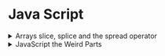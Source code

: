 # Java Script

<details><summary>Arrays slice, splice and the spread operator</summary>

- Immutable slice and spread operator.

    ```javascript
    > let a = [1, 2, 3, 4, 5]
    > a
    (5) [1, 2, 3, 4, 5]
    > [...a.slice(0,3), 4.5, a[a.length-1]]
    (5) [1, 2, 3, 4.5, 5]
    > a
    (5) [1, 2, 3, 4, 5]
    ```

- Mutable splice
  - a.splice(a.length-1, 0, 4.5) is the same as:
  - same as a.splice(-1, 0, 4.5)
  - Insert 4.5 one before the last element in the array:

    ```javascript
    > a
    (5) [1, 2, 3, 4, 5]
    > a.splice(a.length-1, 0, 4.5)
    []
    > a
    (6) [1, 2, 3, 4, 4.5, 5]
    ```
</details>

<details><summary>JavaScript the Weird Parts</summary>
    
  - [Equality comparisons and sameness](https://developer.mozilla.org/en-US/docs/Web/JavaScript/Equality_comparisons_and_sameness)
    
  - [Operator precedence](https://developer.mozilla.org/en-US/docs/Web/JavaScript/Reference/Operators/Operator_Precedence)
  
  ```javascript
  console.log(3 + 4 * 5); // 3 + 20
// expected output: 23

console.log(4 * 3 ** 2); // 4 * 9
// expected output: 36

var a;
var b;

console.log(a = b = 5);
// expected output: 5;
  ```
  
  ```javascript
    // using coersion and no coersion together
    const a = [undefined, null, false, 0, ""];
    a.forEach((v, i) => {
      if (v || v === 0) {
        console.log(`${v} at index ${i} is a value`);
      }
    });
  ```
  
  - Deep Object comparison
    - [online testing of any npm module](https://npm.runkit.com/npm)
  
  ```javascript
 var _ = require("lodash")
const one = {
  fruit: '🥝',
  nutrients: {
    energy: '255kJ',
    minerals: {
      name: 'calcium'
    }
  },
  daysOfWeek: [1,2,3],
};

const two = {
  fruit: '🥝',
  nutrients: {
    energy: '255kJ',
    minerals: {
      name: 'calcium'
    }
  },
  daysOfWeek: [1,2,3],
};

const three = {
  daysOfWeek: [1,2,3],
  fruit: '🥝',
  nutrients: {
    energy: '255kJ',
    minerals: {
      name: 'calcium'
    }
  },
};

// Using JavaScript
JSON.stringify(one) === JSON.stringify(two); // true
console.log(`JSON.stringify(one) === JSON.stringify(two): ${JSON.stringify(one) === JSON.stringify(two)}`);

// Using Lodash
_.isEqual(one, two); // true
console.log(`_.isEqual(one, two): ${_.isEqual(one, two)}`);

// Using JavaScript
JSON.stringify(three) === JSON.stringify(two); // true
console.log(`JSON.stringify(three) === JSON.stringify(two): ${JSON.stringify(three) === JSON.stringify(two)}`);

// Using Lodash
_.isEqual(three, two); // true
console.log(`_.isEqual(one, two): ${_.isEqual(three, two)}`);
  ```

</details>
